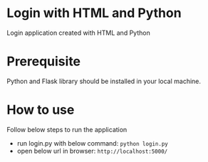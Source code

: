 # Login with HTML and Python

Login application created with HTML and Python

# Prerequisite 

Python and Flask library should be installed in your local machine.

# How to use

Follow below steps to run the application

- run login.py with below command:
  `python login.py`
- open below url in browser:
  `http://localhost:5000/`
